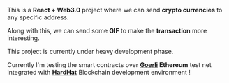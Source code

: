 This is a <b>React + Web3.0</b> project where we can send <b>crypto currencies</b> to any specific address.<br />

Along with this, we can send some <b>GIF</b> to make the <b>transaction</b> more interesting.<br />

This project is currently under heavy development phase.<br />

Currently I'm testing the smart contracts over <a href="https://goerlifaucet.com/"><b>Goerli</a> Ethereum</b> test net integrated with <a href="https://hardhat.org/"><b>HardHat</b></a> Blockchain development environment ! <br />

